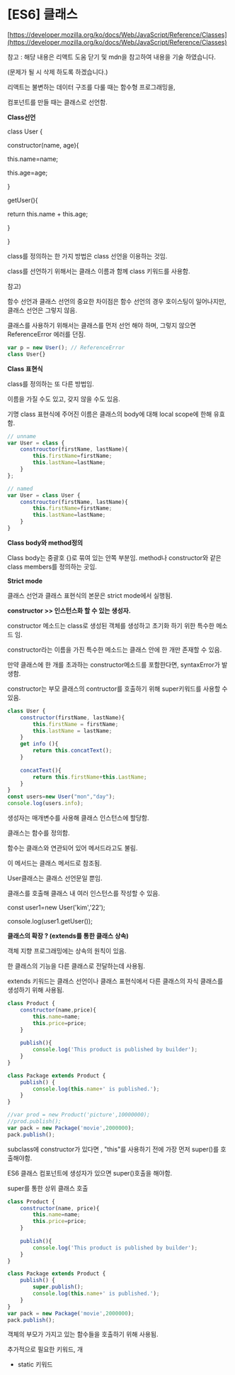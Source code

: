 # \[ES6\] 클래스

[https://developer.mozilla.org/ko/docs/Web/JavaScript/Reference/Classes](https://developer.mozilla.org/ko/docs/Web/JavaScript/Reference/Classes)

참고 : 해당 내용은 리액트 도움 닫기 및 mdn을 참고하여 내용을 기술 하였습니다. 

\(문제가 될 시 삭제 하도록 하겠습니다.\)

리액트는 불변하는 데이터 구조를 다룰 때는 함수형 프로그래밍을,

컴포넌트를 만들 때는 클래스로 선언함.

**Class선언** 

class User {

constructor\(name, age\){

this.name=name;

this.age=age;

}

getUser\(\){

return this.name + this.age;

}

}

class를 정의하는 한 가지 방법은 class 선언을 이용하는 것임. 

class를 선언하기 위해서는 클래스 이름과 함께 class 키워드를 사용함.

참고\)

함수 선언과 클래스 선언의 중요한 차이점은 함수 선언의 경우 호이스팅이 일어나지만, 클래스 선언은 그렇지 않음.

클래스를 사용하기 위해서는 클래스를 먼저 선언 해야 하며, 그렇지 않으면 ReferenceError 에러를 던짐.

```javascript
var p = new User(); // ReferenceError
class User{}
```

**Class 표현식**

class를 정의하는 또 다른 방법임.

이름을 가질 수도 있고, 갖지 않을 수도 있음.

기명 class 표현식에 주어진 이름은 클래스의  body에 대해 local scope에 한해 유효함.

```javascript
// unname
var User = class {
    constrouctor(firstName, lastName){
        this.firstName=firstName;
        this.lastName=lastName;
    }
};

// named
var User = class User {
    constrouctor(firstName, lastName){
        this.firstName=firstName;
        this.lastName=lastName;
    }
}
```

**Class body와 method정의**

Class body는 중괄호 {}로 묶여 있는 안쪽 부분임. method나 constructor와 같은 class members를 정의하는 곳임.

**Strict mode**

클래스 선언과 클래스 표현식의 본문은 strict mode에서 실행됨.

**constructor &gt;&gt; 인스턴스화 할 수 있는 생성자.**

constructor 메소드는 class로 생성된 객체를 생성하고 초기화 하기 위한 특수한 메소드 임.

constructor라는 이름을 가진 특수한 메소드는 클래스 안에 한 개만 존재할 수 있음.

만약 클래스에 한 개를 초과하는 constructor메소드를 포함한다면, syntaxError가 발생함.

constructor는 부모 클래스의 contructor를 호출하기 위해 super키워드를 사용할 수 있음. 

```javascript
class User {
    constructor(firstName, lastName){
        this.firstName = firstName;
        this.lastName = lastName;
    }
    get info (){
        return this.concatText();
    }
    
    concatText(){
        return this.firstName+this.LastName;
    }
}
const users=new User("mon","day");
console.log(users.info);
```



생성자는 매개변수를 사용해 클래스 인스턴스에 할당함.

클래스는 함수를 정의함.

함수는 클래스와 연관되어 있어 메서드라고도 불림.

이 메서드는 클래스 메서드로 참조됨.

User클래스는 클래스 선언문일 뿐임.

클래스를 호출해 클래스 내 여러 인스턴스를 작성할 수 있음.

const user1=new User\('kim','22'\);

console.log\(user1.getUser\(\)\);

**클래스의 확장 ? \(extends를 통한 클래스 상속\)**

객체 지향 프로그래밍에는 상속의 원칙이 있음. 

한 클래스의 기능을 다른 클래스로 전달하는데 사용됨.

extends 키워드는 클래스 선언이나 클래스 표현식에서 다른 클래스의 자식 클래스를 생성하기 위해 사용됨.

```javascript
class Product {
    constructor(name,price){
        this.name=name;
        this.price=price;
    }
    
    publish(){
        console.log('This product is published by builder');
    }
}

class Package extends Product {
    publish() {
        console.log(this.name+' is published.');
    }
}

//var prod = new Product('picture',10000000);
//prod.publish();
var pack = new Package('movie',2000000);
pack.publish();
```

subclass에 constructor가 있다면 , "this"를 사용하기 전에 가장 먼저 super\(\)를 호출해야함.



ES6 클래스 컴포넌트에 생성자가 있으면 super\(\)호출을 해야함.

super를 통한 상위 클래스 호출

```javascript
class Product {
    constructor(name, price){
        this.name=name;
        this.price=price;
    }
    
    publish(){
        console.log('This product is published by builder');
    }
}

class Package extends Product {
    publish() {
        super.publish();
        console.log(this.name+' is published.');
    }
}
var pack = new Package('movie',2000000);
pack.publish();
```

객체의 부모가 가지고 있는 함수들을 호출하기 위해 사용됨.



추가적으로 필요한 키워드, 개

* static 키워드

